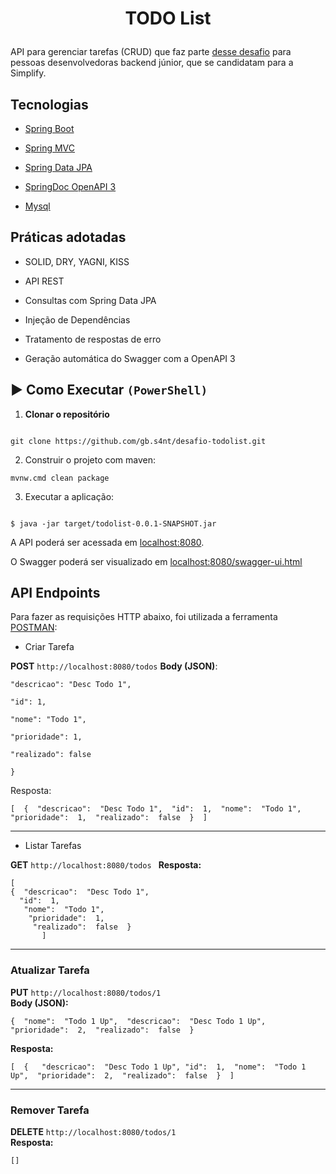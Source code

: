
<h1  align="center">

TODO List

</h1>

  
  
  

API para gerenciar tarefas (CRUD) que faz parte [desse desafio](https://github.com/simplify-liferay/desafio-junior-backend-simplify) para pessoas desenvolvedoras backend júnior, que se candidatam para a Simplify.

  
  
  

## Tecnologias

  

- [Spring Boot](https://spring.io/projects/spring-boot)

- [Spring MVC](https://docs.spring.io/spring-framework/reference/web/webmvc.html)

- [Spring Data JPA](https://spring.io/projects/spring-data-jpa)

- [SpringDoc OpenAPI 3](https://springdoc.org/v2/#spring-webflux-support)

- [Mysql](https://dev.mysql.com/downloads/)

  

## Práticas adotadas

  

- SOLID, DRY, YAGNI, KISS

- API REST

- Consultas com Spring Data JPA

- Injeção de Dependências

- Tratamento de respostas de erro

- Geração automática do Swagger com a OpenAPI 3

  

## ▶️ Como Executar ```(PowerShell)```

  
  

1. **Clonar o repositório**

```

git clone https://github.com/gb.s4nt/desafio-todolist.git

```
2. Construir o projeto com maven:

```
mvnw.cmd clean package
```

3. Executar a aplicação:

```

$ java -jar target/todolist-0.0.1-SNAPSHOT.jar

```

  

A API poderá ser acessada em [localhost:8080](http://localhost:8080).

O Swagger poderá ser visualizado em [localhost:8080/swagger-ui.html](http://localhost:8080/swagger-ui.html)

  

## API Endpoints

  

Para fazer as requisições HTTP abaixo, foi utilizada a ferramenta [POSTMAN](https://www.postman.com/downloads):

  

- Criar Tarefa



**POST** ```http://localhost:8080/todos```
**Body (JSON)**:

```
"descricao": "Desc Todo 1",

"id": 1,

"nome": "Todo 1",

"prioridade": 1,

"realizado": false

}
```
Resposta:

`
[ 
 {  "descricao":  "Desc Todo 1", 
 "id":  1, 
  "nome":  "Todo 1",  
  "prioridade":  1, 
   "realizado":  false  } 
    ]
`


  ----------

- Listar Tarefas



**GET** ``` http://localhost:8080/todos  ```
**Resposta:**

```
[  
{  "descricao":  "Desc Todo 1",
  "id":  1, 
   "nome":  "Todo 1", 
    "prioridade":  1, 
     "realizado":  false  }
       ]

```

  

----------
### **Atualizar Tarefa**

**PUT** `http://localhost:8080/todos/1`  
**Body (JSON):**


`{  "nome":  "Todo 1 Up",  "descricao":  "Desc Todo 1 Up",  "prioridade":  2,  "realizado":  false  }` 

**Resposta:**



`[ 
 {  
 "descricao":  "Desc Todo 1 Up",
   "id":  1, 
    "nome":  "Todo 1 Up", 
     "prioridade":  2, 
      "realizado":  false  } 
       ]` 

----------

### **Remover Tarefa**

**DELETE** `http://localhost:8080/todos/1`  
**Resposta:**


`[]`

